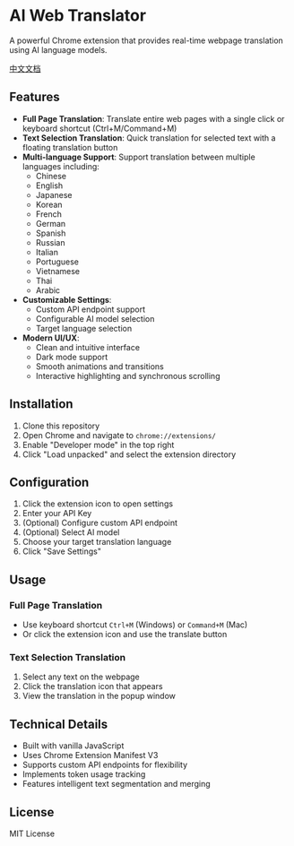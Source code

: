 # AI Web Translator

A powerful Chrome extension that provides real-time webpage translation using AI language models.

[中文文档](README.zh.md)

## Features

- **Full Page Translation**: Translate entire web pages with a single click or keyboard shortcut (Ctrl+M/Command+M)
- **Text Selection Translation**: Quick translation for selected text with a floating translation button
- **Multi-language Support**: Support translation between multiple languages including:
  - Chinese
  - English
  - Japanese
  - Korean
  - French
  - German
  - Spanish
  - Russian
  - Italian
  - Portuguese
  - Vietnamese
  - Thai
  - Arabic
- **Customizable Settings**: 
  - Custom API endpoint support
  - Configurable AI model selection
  - Target language selection
- **Modern UI/UX**:
  - Clean and intuitive interface
  - Dark mode support
  - Smooth animations and transitions
  - Interactive highlighting and synchronous scrolling

## Installation

1. Clone this repository
2. Open Chrome and navigate to `chrome://extensions/`
3. Enable "Developer mode" in the top right
4. Click "Load unpacked" and select the extension directory

## Configuration

1. Click the extension icon to open settings
2. Enter your API Key
3. (Optional) Configure custom API endpoint
4. (Optional) Select AI model
5. Choose your target translation language
6. Click "Save Settings"

## Usage

### Full Page Translation
- Use keyboard shortcut `Ctrl+M` (Windows) or `Command+M` (Mac)
- Or click the extension icon and use the translate button

### Text Selection Translation
1. Select any text on the webpage
2. Click the translation icon that appears
3. View the translation in the popup window

## Technical Details

- Built with vanilla JavaScript
- Uses Chrome Extension Manifest V3
- Supports custom API endpoints for flexibility
- Implements token usage tracking
- Features intelligent text segmentation and merging

## License

MIT License 